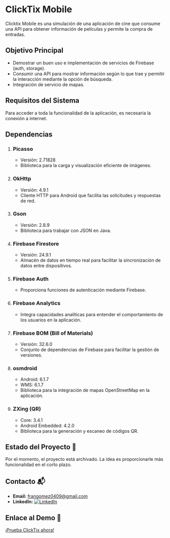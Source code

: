 # ClickTix Mobile

Clicktix Mobile es una simulación de una aplicación de cine que consume una API para obtener información de películas y permite la compra de entradas.

## Objetivo Principal
- Demostrar un buen uso e implementación de servicios de Firebase (auth, storage).
- Consumir una API para mostrar información según lo que trae y permitir la interacción mediante la opción de búsqueda.
- Integración de servicio de mapas.

## Requisitos del Sistema

Para acceder a toda la funcionalidad de la aplicación, es necesaria la conexión a internet.

## Dependencias

1. ### Picasso
   - Versión: 2.71828
   - Biblioteca para la carga y visualización eficiente de imágenes.

2. ### OkHttp
   - Versión: 4.9.1
   - Cliente HTTP para Android que facilita las solicitudes y respuestas de red.

3. ### Gson
   - Versión: 2.8.9
   - Biblioteca para trabajar con JSON en Java.

4. ### Firebase Firestore
   - Versión: 24.9.1
   - Almacén de datos en tiempo real para facilitar la sincronización de datos entre dispositivos.

5. ### Firebase Auth
   - Proporciona funciones de autenticación mediante Firebase.

6. ### Firebase Analytics
   - Integra capacidades analíticas para entender el comportamiento de los usuarios en la aplicación.

7. ### Firebase BOM (Bill of Materials)
   - Versión: 32.6.0
   - Conjunto de dependencias de Firebase para facilitar la gestión de versiones.

8. ### osmdroid
   - Android: 6.1.7
   - WMS: 6.1.7
   - Biblioteca para la integración de mapas OpenStreetMap en la aplicación.

9. ### ZXing (QR)
   - Core: 3.4.1
   - Android Embedded: 4.2.0
   - Biblioteca para la generación y escaneo de códigos QR.

## Estado del Proyecto 🚧

Por el momento, el proyecto está archivado. La idea es proporcionarle más funcionalidad en el corto plazo.

## Contacto 📬

- **Email:** [frangomez0409@gmail.com](mailto:frangomez0409@gmail.com)
- **LinkedIn:** [![LinkedIn](https://img.shields.io/badge/Franco%20G%C3%B3mez%20Delgado-black?style=flat-square&logo=linkedin&logoColor=white)](https://www.linkedin.com/in/francogomezdelgado/)

## Enlace al Demo 🚀

[¡Prueba ClickTix ahora!](link_del_demo)
